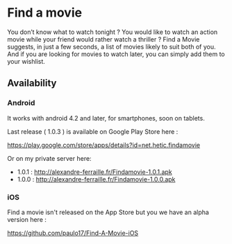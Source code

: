 # Find a movie

You don’t know what to watch tonight ? You would like to watch an action movie while your friend would rather watch a thriller ? Find a Movie suggests, in just a few seconds, a list of movies likely to suit both of you. And if you are looking for movies to watch later, you can simply add them to your wishlist.


## Availability 

### Android

It works with android 4.2 and later, for smartphones, soon on tablets.

Last release ( 1.0.3 ) is available on Google Play Store here :

https://play.google.com/store/apps/details?id=net.hetic.findamovie

Or on my private server here:

- 1.0.1 : http://alexandre-ferraille.fr/Findamovie-1.0.1.apk
- 1.0.0 : http://alexandre-ferraille.fr/Findamovie-1.0.0.apk

### iOS

Find a movie isn't released on the App Store but you we have an alpha version here :

https://github.com/paulo17/Find-A-Movie-iOS

